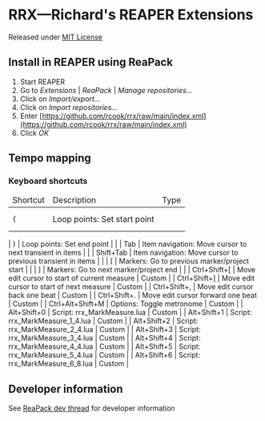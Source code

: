 # RRX&mdash;Richard's REAPER Extensions

Released under [MIT License](LICENSE)

## Install in REAPER using ReaPack

1. Start REAPER
2. Go to _Extensions_ | _ReaPack_ | _Manage repositories..._
3. Click on _Import/export..._
4. Click on _Import repositories..._
5. Enter [https://github.com/rcook/rrx/raw/main/index.xml](https://github.com/rcook/rrx/raw/main/index.xml)
6. Click _OK_

## Tempo mapping

### Keyboard shortcuts

<table>
<thead>
<tr>
  <td>Shortcut</td>
  <td>Description</td>
  <td>Type</td>
</tr>
</thead>
<tbody>
<tr><td><pre>{</pre></td><td>Loop points: Set start point</td></tr>
</tbody>
</table>

| }                | Loop points: Set end point                   |        |
| Tab              | Item navigation: Move cursor to next transient in items     |   |
| Shift+Tab        | Item navigation: Move cursor to previous transient in items |   |
| [                | Markers: Go to previous marker/project start |        |
| ]                | Markers: Go to next marker/project end       |        |
| Ctrl+Shift+[     | Move edit cursor to start of current measure | Custom |
| Ctrl+Shift+]     | Move edit cursor to start of next measure    | Custom |
| Ctrl+Shift+,     | Move edit cursor back one beat               | Custom |
| Ctrl+Shift+.     | Move edit cursor forward one beat            | Custom |
| Ctrl+Alt+Shift+M | Options: Toggle metronome                    | Custom |
| Alt+Shift+0      | Script: rrx_MarkMeasure.lua                  | Custom |
| Alt+Shift+1      | Script: rrx_MarkMeasure_1_4.lua              | Custom |
| Alt+Shift+2      | Script: rrx_MarkMeasure_2_4.lua              | Custom |
| Alt+Shift+3      | Script: rrx_MarkMeasure_3_4.lua              | Custom |
| Alt+Shift+4      | Script: rrx_MarkMeasure_4_4.lua              | Custom |
| Alt+Shift+5      | Script: rrx_MarkMeasure_5_4.lua              | Custom |
| Alt+Shift+6      | Script: rrx_MarkMeasure_6_8.lua              | Custom |

## Developer information

See [ReaPack dev thread][reapack-dev-thread] for developer information

[reapack-dev-thread]: https://forum.cockos.com/showthread.php?t=258538
